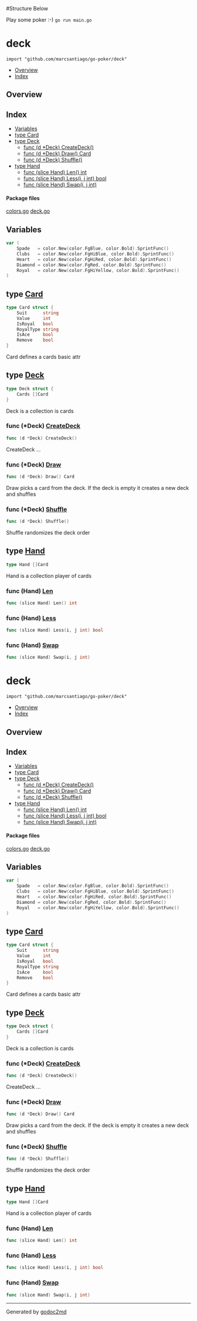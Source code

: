 
#Structure Below

Play some poker :-) `go run main.go`



# deck
`import "github.com/marcsantiago/go-poker/deck"`

* [Overview](#pkg-overview)
* [Index](#pkg-index)

## <a name="pkg-overview">Overview</a>



## <a name="pkg-index">Index</a>
* [Variables](#pkg-variables)
* [type Card](#Card)
* [type Deck](#Deck)
  * [func (d *Deck) CreateDeck()](#Deck.CreateDeck)
  * [func (d *Deck) Draw() Card](#Deck.Draw)
  * [func (d *Deck) Shuffle()](#Deck.Shuffle)
* [type Hand](#Hand)
  * [func (slice Hand) Len() int](#Hand.Len)
  * [func (slice Hand) Less(i, j int) bool](#Hand.Less)
  * [func (slice Hand) Swap(i, j int)](#Hand.Swap)


#### <a name="pkg-files">Package files</a>
[colors.go](/src/github.com/marcsantiago/go-poker/deck/colors.go) [deck.go](/src/github.com/marcsantiago/go-poker/deck/deck.go) 



## <a name="pkg-variables">Variables</a>
``` go
var (
    Spade   = color.New(color.FgBlue, color.Bold).SprintFunc()
    Clubs   = color.New(color.FgHiBlue, color.Bold).SprintFunc()
    Heart   = color.New(color.FgHiRed, color.Bold).SprintFunc()
    Diamond = color.New(color.FgRed, color.Bold).SprintFunc()
    Royal   = color.New(color.FgHiYellow, color.Bold).SprintFunc()
)
```



## <a name="Card">type</a> [Card](/src/target/deck.go?s=82:201#L9)
``` go
type Card struct {
    Suit      string
    Value     int
    IsRoyal   bool
    RoyalType string
    IsAce     bool
    Remove    bool
}
```
Card defines a cards basic attr










## <a name="Deck">type</a> [Deck](/src/target/deck.go?s=518:552#L26)
``` go
type Deck struct {
    Cards []Card
}
```
Deck is a collection is cards










### <a name="Deck.CreateDeck">func</a> (\*Deck) [CreateDeck](/src/target/deck.go?s=572:599#L31)
``` go
func (d *Deck) CreateDeck()
```
CreateDeck ...




### <a name="Deck.Draw">func</a> (\*Deck) [Draw](/src/target/deck.go?s=1343:1369#L73)
``` go
func (d *Deck) Draw() Card
```
Draw picks a card from the deck. If the deck is empty it creates a new deck and shuffles




### <a name="Deck.Shuffle">func</a> (\*Deck) [Shuffle](/src/target/deck.go?s=1527:1551#L85)
``` go
func (d *Deck) Shuffle()
```
Shuffle randomizes the deck order




## <a name="Hand">type</a> [Hand](/src/target/deck.go?s=243:259#L19)
``` go
type Hand []Card
```
Hand is a collection player of cards










### <a name="Hand.Len">func</a> (Hand) [Len](/src/target/deck.go?s=261:288#L21)
``` go
func (slice Hand) Len() int
```



### <a name="Hand.Less">func</a> (Hand) [Less](/src/target/deck.go?s=321:358#L22)
``` go
func (slice Hand) Less(i, j int) bool
```



### <a name="Hand.Swap">func</a> (Hand) [Swap](/src/target/deck.go?s=402:434#L23)
``` go
func (slice Hand) Swap(i, j int)
```








# deck
`import "github.com/marcsantiago/go-poker/deck"`

* [Overview](#pkg-overview)
* [Index](#pkg-index)

## <a name="pkg-overview">Overview</a>



## <a name="pkg-index">Index</a>
* [Variables](#pkg-variables)
* [type Card](#Card)
* [type Deck](#Deck)
  * [func (d *Deck) CreateDeck()](#Deck.CreateDeck)
  * [func (d *Deck) Draw() Card](#Deck.Draw)
  * [func (d *Deck) Shuffle()](#Deck.Shuffle)
* [type Hand](#Hand)
  * [func (slice Hand) Len() int](#Hand.Len)
  * [func (slice Hand) Less(i, j int) bool](#Hand.Less)
  * [func (slice Hand) Swap(i, j int)](#Hand.Swap)


#### <a name="pkg-files">Package files</a>
[colors.go](/src/github.com/marcsantiago/go-poker/deck/colors.go) [deck.go](/src/github.com/marcsantiago/go-poker/deck/deck.go) 



## <a name="pkg-variables">Variables</a>
``` go
var (
    Spade   = color.New(color.FgBlue, color.Bold).SprintFunc()
    Clubs   = color.New(color.FgHiBlue, color.Bold).SprintFunc()
    Heart   = color.New(color.FgHiRed, color.Bold).SprintFunc()
    Diamond = color.New(color.FgRed, color.Bold).SprintFunc()
    Royal   = color.New(color.FgHiYellow, color.Bold).SprintFunc()
)
```



## <a name="Card">type</a> [Card](/src/target/deck.go?s=82:201#L9)
``` go
type Card struct {
    Suit      string
    Value     int
    IsRoyal   bool
    RoyalType string
    IsAce     bool
    Remove    bool
}
```
Card defines a cards basic attr










## <a name="Deck">type</a> [Deck](/src/target/deck.go?s=518:552#L26)
``` go
type Deck struct {
    Cards []Card
}
```
Deck is a collection is cards










### <a name="Deck.CreateDeck">func</a> (\*Deck) [CreateDeck](/src/target/deck.go?s=572:599#L31)
``` go
func (d *Deck) CreateDeck()
```
CreateDeck ...




### <a name="Deck.Draw">func</a> (\*Deck) [Draw](/src/target/deck.go?s=1343:1369#L73)
``` go
func (d *Deck) Draw() Card
```
Draw picks a card from the deck. If the deck is empty it creates a new deck and shuffles




### <a name="Deck.Shuffle">func</a> (\*Deck) [Shuffle](/src/target/deck.go?s=1527:1551#L85)
``` go
func (d *Deck) Shuffle()
```
Shuffle randomizes the deck order




## <a name="Hand">type</a> [Hand](/src/target/deck.go?s=243:259#L19)
``` go
type Hand []Card
```
Hand is a collection player of cards










### <a name="Hand.Len">func</a> (Hand) [Len](/src/target/deck.go?s=261:288#L21)
``` go
func (slice Hand) Len() int
```



### <a name="Hand.Less">func</a> (Hand) [Less](/src/target/deck.go?s=321:358#L22)
``` go
func (slice Hand) Less(i, j int) bool
```



### <a name="Hand.Swap">func</a> (Hand) [Swap](/src/target/deck.go?s=402:434#L23)
``` go
func (slice Hand) Swap(i, j int)
```







- - -
Generated by [godoc2md](http://godoc.org/github.com/davecheney/godoc2md)
